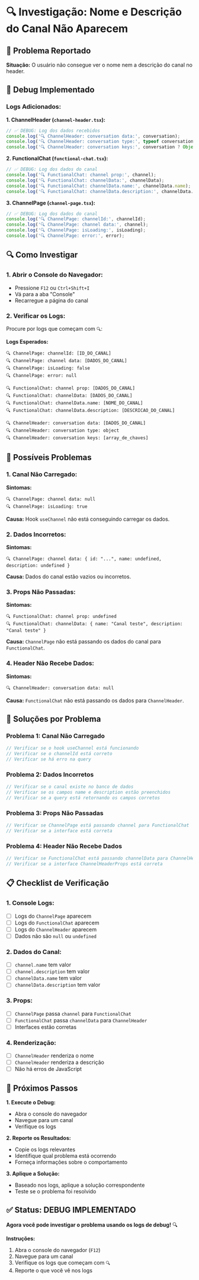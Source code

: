 # 🔍 Investigação: Nome e Descrição do Canal Não Aparecem

## 🎯 Problema Reportado

**Situação:** O usuário não consegue ver o nome nem a descrição do canal no header.

## 🔧 Debug Implementado

### **Logs Adicionados:**

**1. ChannelHeader (`channel-header.tsx`):**
```typescript
// ✅ DEBUG: Log dos dados recebidos
console.log('🔍 ChannelHeader: conversation data:', conversation);
console.log('🔍 ChannelHeader: conversation type:', typeof conversation);
console.log('🔍 ChannelHeader: conversation keys:', conversation ? Object.keys(conversation) : 'null');
```

**2. FunctionalChat (`functional-chat.tsx`):**
```typescript
// ✅ DEBUG: Log dos dados do canal
console.log('🔍 FunctionalChat: channel prop:', channel);
console.log('🔍 FunctionalChat: channelData:', channelData);
console.log('🔍 FunctionalChat: channelData.name:', channelData.name);
console.log('🔍 FunctionalChat: channelData.description:', channelData.description);
```

**3. ChannelPage (`channel-page.tsx`):**
```typescript
// ✅ DEBUG: Log dos dados do canal
console.log('🔍 ChannelPage: channelId:', channelId);
console.log('🔍 ChannelPage: channel data:', channel);
console.log('🔍 ChannelPage: isLoading:', isLoading);
console.log('🔍 ChannelPage: error:', error);
```

## 🔍 Como Investigar

### **1. Abrir o Console do Navegador:**
- Pressione `F12` ou `Ctrl+Shift+I`
- Vá para a aba "Console"
- Recarregue a página do canal

### **2. Verificar os Logs:**
Procure por logs que começam com `🔍`:

**Logs Esperados:**
```
🔍 ChannelPage: channelId: [ID_DO_CANAL]
🔍 ChannelPage: channel data: [DADOS_DO_CANAL]
🔍 ChannelPage: isLoading: false
🔍 ChannelPage: error: null

🔍 FunctionalChat: channel prop: [DADOS_DO_CANAL]
🔍 FunctionalChat: channelData: [DADOS_DO_CANAL]
🔍 FunctionalChat: channelData.name: [NOME_DO_CANAL]
🔍 FunctionalChat: channelData.description: [DESCRICAO_DO_CANAL]

🔍 ChannelHeader: conversation data: [DADOS_DO_CANAL]
🔍 ChannelHeader: conversation type: object
🔍 ChannelHeader: conversation keys: [array_de_chaves]
```

## 🚨 Possíveis Problemas

### **1. Canal Não Carregado:**
**Sintomas:**
```
🔍 ChannelPage: channel data: null
🔍 ChannelPage: isLoading: true
```

**Causa:** Hook `useChannel` não está conseguindo carregar os dados.

### **2. Dados Incorretos:**
**Sintomas:**
```
🔍 ChannelPage: channel data: { id: "...", name: undefined, description: undefined }
```

**Causa:** Dados do canal estão vazios ou incorretos.

### **3. Props Não Passadas:**
**Sintomas:**
```
🔍 FunctionalChat: channel prop: undefined
🔍 FunctionalChat: channelData: { name: "Canal teste", description: "Canal teste" }
```

**Causa:** `ChannelPage` não está passando os dados do canal para `FunctionalChat`.

### **4. Header Não Recebe Dados:**
**Sintomas:**
```
🔍 ChannelHeader: conversation data: null
```

**Causa:** `FunctionalChat` não está passando os dados para `ChannelHeader`.

## 🔧 Soluções por Problema

### **Problema 1: Canal Não Carregado**
```typescript
// Verificar se o hook useChannel está funcionando
// Verificar se o channelId está correto
// Verificar se há erro na query
```

### **Problema 2: Dados Incorretos**
```typescript
// Verificar se o canal existe no banco de dados
// Verificar se os campos name e description estão preenchidos
// Verificar se a query está retornando os campos corretos
```

### **Problema 3: Props Não Passadas**
```typescript
// Verificar se ChannelPage está passando channel para FunctionalChat
// Verificar se a interface está correta
```

### **Problema 4: Header Não Recebe Dados**
```typescript
// Verificar se FunctionalChat está passando channelData para ChannelHeader
// Verificar se a interface ChannelHeaderProps está correta
```

## 📋 Checklist de Verificação

### **1. Console Logs:**
- [ ] Logs do `ChannelPage` aparecem
- [ ] Logs do `FunctionalChat` aparecem  
- [ ] Logs do `ChannelHeader` aparecem
- [ ] Dados não são `null` ou `undefined`

### **2. Dados do Canal:**
- [ ] `channel.name` tem valor
- [ ] `channel.description` tem valor
- [ ] `channelData.name` tem valor
- [ ] `channelData.description` tem valor

### **3. Props:**
- [ ] `ChannelPage` passa `channel` para `FunctionalChat`
- [ ] `FunctionalChat` passa `channelData` para `ChannelHeader`
- [ ] Interfaces estão corretas

### **4. Renderização:**
- [ ] `ChannelHeader` renderiza o nome
- [ ] `ChannelHeader` renderiza a descrição
- [ ] Não há erros de JavaScript

## 🎯 Próximos Passos

**1. Execute o Debug:**
- Abra o console do navegador
- Navegue para um canal
- Verifique os logs

**2. Reporte os Resultados:**
- Copie os logs relevantes
- Identifique qual problema está ocorrendo
- Forneça informações sobre o comportamento

**3. Aplique a Solução:**
- Baseado nos logs, aplique a solução correspondente
- Teste se o problema foi resolvido

## ✅ Status: DEBUG IMPLEMENTADO

**Agora você pode investigar o problema usando os logs de debug!** 🔍

**Instruções:**
1. Abra o console do navegador (`F12`)
2. Navegue para um canal
3. Verifique os logs que começam com `🔍`
4. Reporte o que você vê nos logs
